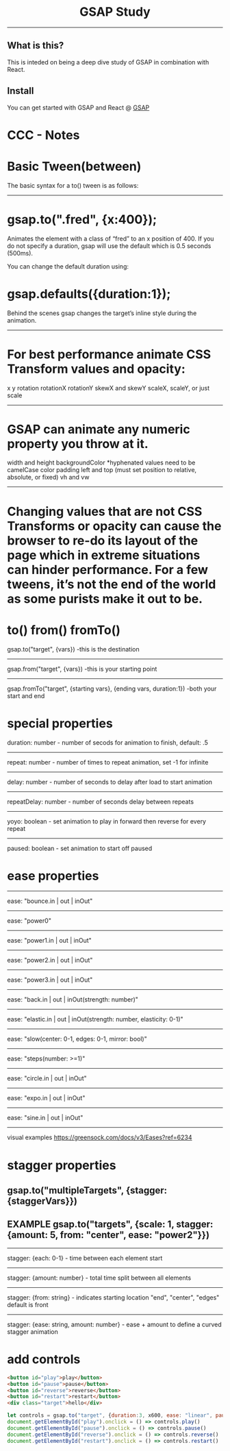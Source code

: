 <div align="center">
<h1>GSAP Study</h1>
</div>
<hr/>

## What is this?

This is inteded on being a deep dive study of GSAP in combination with React.

## Install

You can get started with GSAP and React @ [GSAP](https://greensock.com/react/)

# CCC - Notes
# Basic Tween(between)
The basic syntax for a to() tween is as follows:

***
gsap.to(".fred", {x:400}); 
===
Animates the element with a class of “fred” to an x position of 400.
If you do not specify a duration, gsap will use the default which is 0.5 seconds (500ms).

You can change the default duration using:

gsap.defaults({duration:1});
===
Behind the scenes gsap changes the target’s inline style during the animation.
*** 
For best performance animate CSS Transform values and opacity:
===
x
y
rotation
rotationX
rotationY
skewX and skewY
scaleX, scaleY, or just scale

***
GSAP can animate any numeric property you throw at it.
===
width and height
backgroundColor *hyphenated values need to be camelCase
color
padding
left and top (must set position to relative, absolute, or fixed)
vh and vw

***
Changing values that are not CSS Transforms or opacity can cause the browser to re-do its layout of the page which in extreme situations can hinder performance. For a few tweens, it’s not the end of the world as some purists make it out to be. 
===

# to() from() fromTo()
gsap.to("target", {vars})  -this is the destination
***
gsap.from("target", {vars}) -this is your starting point
***
gsap.fromTo("target", {starting vars}, {ending vars, duration:1}) -both your start and end

# special properties

duration: number
    - number of secods for animation to finish, default: .5
***
repeat: number
    - number of times to repeat animation, set -1 for infinite
***
delay: number
    - number of seconds to delay after load to start animation
***
repeatDelay: number
    - number of seconds delay between repeats
***
yoyo: boolean
    - set animation to play in forward then reverse for every repeat
***
paused: boolean
    - set animation to start off paused
# ease properties
*** 
ease: "bounce.in | out | inOut"
***
ease: "power0" 
***
ease: "power1.in | out | inOut"
***
ease: "power2.in | out | inOut"
***
ease: "power3.in | out | inOut"
***
ease: "back.in | out | inOut(strength: number)"
***
ease: "elastic.in | out | inOut(strength: number, elasticity: 0-1)"
***
ease: "slow(center: 0-1, edges: 0-1, mirror: bool)"
***
ease: "steps(number: >=1)"
***
ease: "circle.in | out | inOut"
***
ease: "expo.in | out | inOut"
***
ease: "sine.in | out | inOut"
***
visual examples https://greensock.com/docs/v3/Eases?ref=6234
# stagger properties
gsap.to("multipleTargets", {stagger: {staggerVars}})
---
EXAMPLE
gsap.to("targets", {scale: 1, stagger: {amount: 5, from: "center", ease: "power2"}})
---
***
stagger: {each: 0-1}
    - time between each element start
***
stagger: {amount: number}
    - total time split between all elements
***
stagger: {from: string}
    - indicates starting location "end", "center", "edges" default is front
 ***
stagger: {ease: string, amount: number}
    - ease + amount to define a curved stagger animation
# add controls 
```html
<button id="play">play</button>
<button id="pause">pause</button>
<button id="reverse">reverse</button>
<button id="restart">restart</button>
<div class="target">hello</div>
```
```javascript
let controls = gsap.to("target", {duration:3, x600, ease: "linear", paused:true})
document.getElementById("play").onclick = () => controls.play()
document.getElementById("pause").onclick = () => controls.pause()
document.getElementById("reverse").onclick = () => controls.reverse()
document.getElementById("restart").onclick = () => controls.restart()
```


